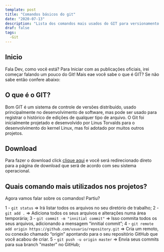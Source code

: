```yaml
---
template: post
title: "Comandos básicos do git"
date: "2020-07-13"
description: "Lista dos comandos mais usados do GIT para versionamento dos seus projetos"
draf: false
tags:
  -Git
---
```


## Inicio
Fala Dev, como você está? Para Iniciar com as publicações oficiais, irei começar falando um pouco do Git! Mais eae você sabe o que é GIT? Se não sabe então confere abaixo:

## O que é o GIT?
Bom  GIT é um sistema de controle de versões distribuído, usado principalmente no desenvolvimento de software, mas pode ser usado para registrar o histórico de edições de qualquer tipo de arquivo. O Git foi inicialmente projetado e desenvolvido por Linus Torvalds para o desenvolvimento do kernel Linux, mas foi adotado por muitos outros projetos.

## Download
Para fazer o download click [clique aqui](https://git-scm.com/) e você será redirecionado direto para a página de download que será de acordo com seu sistema operacional.

## Quais comando mais utilizados nos projetos?
Agora vamos falar sobre os comandos! Partiu?

1 - ```git status``` => Irá listar todos os arquivos no seu diretório de trabalho;
2 - ```git add .``` => Adiciona todos os seus arquivos e alterações numa área temporária;
3 - ```git commit -m "innitial commit"``` => Isso commita todos os seus arquivos, adicionando a mensagem “innitial commit”;
4 - ```git remote add origin https://github.com/usuario/repository.git``` =>  Cria um remoto, ou conexão chamado “origin” apontando para o seu repositório GitHub que você acabou de criar.
5 - ```git push -u origin master``` => Envia seus commits para sua branch "master" no GitHub;
